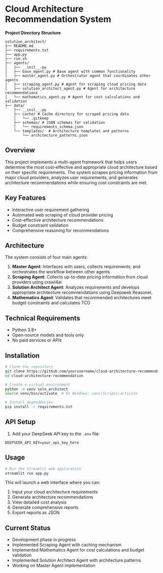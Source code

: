 # Cloud Architecture Recommendation System
**Project Directory Structure**
``` 
solution_architect/
├── README.md
├── requirements.txt
├── app.py
├── run.sh
├── agents/
│   ├── __init__.py
│   ├── base_agent.py # Base agent with common functionality
│   ├── master_agent.py # Orchestrator agent that coordinates other agents
│   ├── scraping_agent.py # Agent for scraping cloud pricing data
│   ├── solution_architect_agent.py # Agent for architecture recommendations
│   └── mathematics_agent.py # Agent for cost calculations and validation
├── data/
    ├── __init__.py
    ├── cache/ # Cache directory for scraped pricing data
    │   └── .gitkeep
    ├── schemas/ # JSON schemas for validation
    │   └── requirements_schema.json
    └── templates/  # Architecture templates and patterns
        └── architecture_patterns.json
```

## Overview
This project implements a multi-agent framework that helps users determine the most cost-effective and appropriate cloud architecture based on their specific requirements. The system scrapes pricing information from major cloud providers, analyzes user requirements, and generates architecture recommendations while ensuring cost constraints are met.

## Key Features
- Interactive user requirement gathering
- Automated web scraping of cloud provider pricing
- Cost-effective architecture recommendations
- Budget constraint validation
- Comprehensive reasoning for recommendations

## Architecture
The system consists of four main agents:

1. **Master Agent**: Interfaces with users, collects requirements, and orchestrates the workflow between other agents
2. **Scraping Agent**: Collects up-to-date pricing information from cloud providers using crawl4ai
3. **Solution Architect Agent**: Analyzes requirements and develops appropriate architecture recommendations using Deepseek Reasoner.
4. **Mathematics Agent**: Validates that recommended architectures meet budget constraints and calculates TCO

## Technical Requirements
- Python 3.8+
- Open-source models and tools only
- No paid services or APIs

## Installation
```bash
# Clone the repository
git clone https://github.com/yourusername/cloud-architecture-recommendation.git
cd cloud-architecture-recommendation

# Create a virtual environment
python -m venv soln_architect
source venv/bin/activate  # On Windows: venv\Scripts\activate

# Install dependencies
pip install -r requirements.txt
```

## API Setup
1. Add your DeepSeek API key to the `.env` file:
```
DEEPSEEK_API_KEY=your_api_key_here
```

## Usage
```bash
# Run the Streamlit web application
streamlit run app.py
```

This will launch a web interface where you can:
1. Input your cloud architecture requirements
2. Generate architecture recommendations
3. View detailed cost analysis
4. Generate comprehensive reports
5. Export reports as JSON

## Current Status
- Development phase in progress
- Implemented Scraping Agent with caching mechanism
- Implemented Mathematics Agent for cost calculations and budget validation
- Implemented Solution Architect Agent with architecture patterns
- Working on Master Agent implementation
